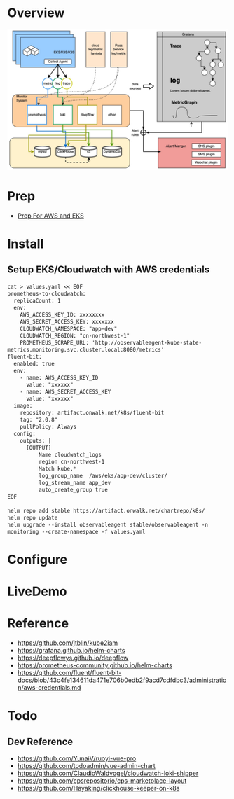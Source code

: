 # Overview

![ObservableArch](/scripts/pic/ObservableArchDesign.jpg "ObservableArch")

# Prep

* [Prep For AWS and EKS](readme-aws.md)

# Install

## Setup EKS/Cloudwatch with AWS credentials

```
cat > values.yaml << EOF
prometheus-to-cloudwatch:
  replicaCount: 1
  env:
    AWS_ACCESS_KEY_ID: xxxxxxxx
    AWS_SECRET_ACCESS_KEY: xxxxxxx
    CLOUDWATCH_NAMESPACE: "app-dev"
    CLOUDWATCH_REGION: "cn-northwest-1"
    PROMETHEUS_SCRAPE_URL: 'http://observableagent-kube-state-metrics.monitoring.svc.cluster.local:8080/metrics'
fluent-bit:
  enabled: true
  env:
    - name: AWS_ACCESS_KEY_ID
      value: "xxxxxx"
    - name: AWS_SECRET_ACCESS_KEY
      value: "xxxxxx"
  image:
    repository: artifact.onwalk.net/k8s/fluent-bit
    tag: "2.0.8"
    pullPolicy: Always
  config:
    outputs: |
      [OUTPUT]
          Name cloudwatch_logs
          region cn-northwest-1
          Match kube.*
          log_group_name  /aws/eks/app-dev/cluster/
          log_stream_name app_dev
          auto_create_group true
EOF

helm repo add stable https://artifact.onwalk.net/chartrepo/k8s/
helm repo update
helm upgrade --install observableagent stable/observableagent -n monitoring --create-namespace -f values.yaml 
```

# Configure


# LiveDemo

# Reference 

- https://github.com/jtblin/kube2iam
- https://grafana.github.io/helm-charts
- https://deepflowys.github.io/deepflow
- https://prometheus-community.github.io/helm-charts
- https://github.com/fluent/fluent-bit-docs/blob/43c4fe134611da471e706b0edb2f9acd7cdfdbc3/administration/aws-credentials.md

# Todo

## Dev Reference 
- https://github.com/YunaiV/ruoyi-vue-pro
- https://github.com/todoadmin/vue-admin-chart
- https://github.com/ClaudioWaldvogel/cloudwatch-loki-shipper
- https://github.com/cpsrepositorio/cps-marketplace-layout
- https://github.com/Hayaking/clickhouse-keeper-on-k8s
